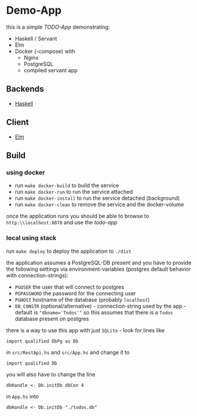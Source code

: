 # Demo-App

this is a simple *TODO-App* demonstrating:

- Haskell / Servant
- Elm
- Docker (-compose) with
  - Nginx
  - PostgreSQL
  - compiled servant app

## Backends

- [Haskell](./server/Haskell)

## Client

- [Elm](./client/Elm)

## Build

### using docker

- run `make docker-build` to build the service
- run `make docker-run` to run the service attached
- run `make docker-install` to run the service detached (background)
- run `make docker-clean` to remove the service and the docker-volume

once the application runs you should be able to browse to `http:\\localhost:8070`
and use the *todo-app*

### local using stack

run `make deploy` to deploy the application to `./dist`

the application assumes a PostgreSQL-DB present and you have to provide
the following settings via environment-variables (postgres default behavior with connection-strings):

- `PGUSER` the user that will connect to postgres
- `PGPASSWORD` the password for the connecting user
- `PGHOST` hostname of the database (probably `localhost`)
- `DB_CONSTR` (optional/alternative) - connection-string used by the app - default is `"dbname='Todos'"` so this assumes that there is a `Todos` database present on postgres

there is a way to use this app with just `SQLite` - look for lines like

    import qualified DbPg as Db

in `src/RestApi.hs` and `src/App.hs` and change it to

    import qualified Db

you will also have to change the line

    dbHandle <- Db.initDb dbCon 4

in `App.hs` into

    dbHandle <- Db.initDb "./todos.db"